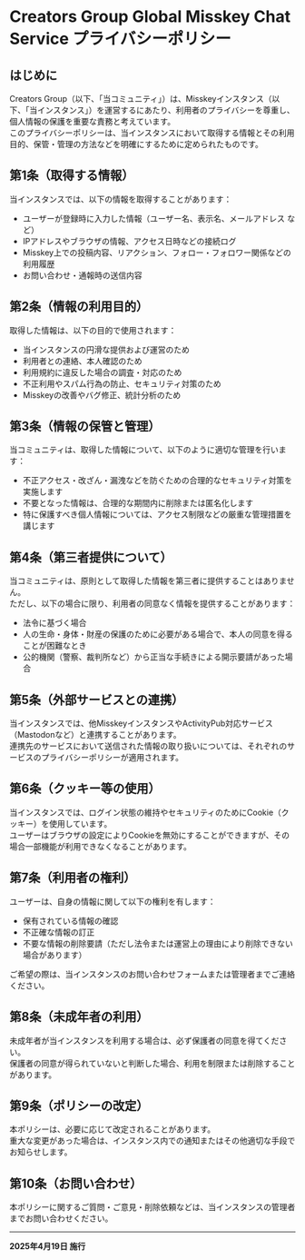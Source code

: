 # Creators Group Global Misskey Chat Service プライバシーポリシー

## はじめに
Creators Group（以下、「当コミュニティ」）は、Misskeyインスタンス（以下、「当インスタンス」）を運営するにあたり、利用者のプライバシーを尊重し、個人情報の保護を重要な責務と考えています。  
このプライバシーポリシーは、当インスタンスにおいて取得する情報とその利用目的、保管・管理の方法などを明確にするために定められたものです。

## 第1条（取得する情報）
当インスタンスでは、以下の情報を取得することがあります：

- ユーザーが登録時に入力した情報（ユーザー名、表示名、メールアドレス など）
- IPアドレスやブラウザの情報、アクセス日時などの接続ログ
- Misskey上での投稿内容、リアクション、フォロー・フォロワー関係などの利用履歴
- お問い合わせ・通報時の送信内容

## 第2条（情報の利用目的）
取得した情報は、以下の目的で使用されます：

- 当インスタンスの円滑な提供および運営のため
- 利用者との連絡、本人確認のため
- 利用規約に違反した場合の調査・対応のため
- 不正利用やスパム行為の防止、セキュリティ対策のため
- Misskeyの改善やバグ修正、統計分析のため

## 第3条（情報の保管と管理）
当コミュニティは、取得した情報について、以下のように適切な管理を行います：

- 不正アクセス・改ざん・漏洩などを防ぐための合理的なセキュリティ対策を実施します
- 不要となった情報は、合理的な期間内に削除または匿名化します
- 特に保護すべき個人情報については、アクセス制限などの厳重な管理措置を講じます

## 第4条（第三者提供について）
当コミュニティは、原則として取得した情報を第三者に提供することはありません。  
ただし、以下の場合に限り、利用者の同意なく情報を提供することがあります：

- 法令に基づく場合
- 人の生命・身体・財産の保護のために必要がある場合で、本人の同意を得ることが困難なとき
- 公的機関（警察、裁判所など）から正当な手続きによる開示要請があった場合

## 第5条（外部サービスとの連携）
当インスタンスでは、他MisskeyインスタンスやActivityPub対応サービス（Mastodonなど）と連携することがあります。  
連携先のサービスにおいて送信された情報の取り扱いについては、それぞれのサービスのプライバシーポリシーが適用されます。

## 第6条（クッキー等の使用）
当インスタンスでは、ログイン状態の維持やセキュリティのためにCookie（クッキー）を使用しています。  
ユーザーはブラウザの設定によりCookieを無効にすることができますが、その場合一部機能が利用できなくなることがあります。

## 第7条（利用者の権利）
ユーザーは、自身の情報に関して以下の権利を有します：

- 保有されている情報の確認
- 不正確な情報の訂正
- 不要な情報の削除要請（ただし法令または運営上の理由により削除できない場合があります）

ご希望の際は、当インスタンスのお問い合わせフォームまたは管理者までご連絡ください。

## 第8条（未成年者の利用）
未成年者が当インスタンスを利用する場合は、必ず保護者の同意を得てください。  
保護者の同意が得られていないと判断した場合、利用を制限または削除することがあります。

## 第9条（ポリシーの改定）
本ポリシーは、必要に応じて改定されることがあります。  
重大な変更があった場合は、インスタンス内での通知またはその他適切な手段でお知らせします。

## 第10条（お問い合わせ）
本ポリシーに関するご質問・ご意見・削除依頼などは、当インスタンスの管理者までお問い合わせください。

---

**2025年4月19日 施行**
